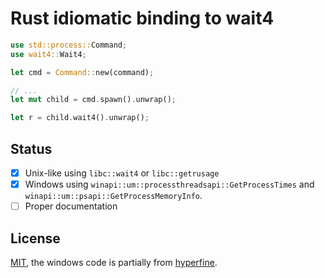 # Rust idiomatic binding to wait4

``` rust
use std::process::Command;
use wait4::Wait4;

let cmd = Command::new(command);

// ...
let mut child = cmd.spawn().unwrap();

let r = child.wait4().unwrap();
```

## Status

- [x] Unix-like using `libc::wait4` or `libc::getrusage`
- [x] Windows using `winapi::um::processthreadsapi::GetProcessTimes` and `winapi::um::psapi::GetProcessMemoryInfo`.
- [ ] Proper documentation

## License

[MIT](https://spdx.org/licenses/MIT), the windows code is partially from [hyperfine](https://github.com/sharkdp/hyperfine).
